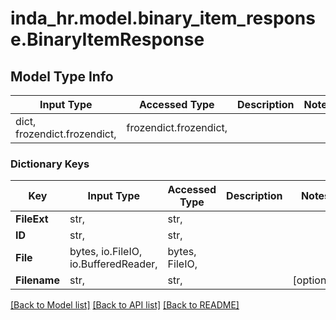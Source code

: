 # inda_hr.model.binary_item_response.BinaryItemResponse

## Model Type Info
Input Type | Accessed Type | Description | Notes
------------ | ------------- | ------------- | -------------
dict, frozendict.frozendict,  | frozendict.frozendict,  |  | 

### Dictionary Keys
Key | Input Type | Accessed Type | Description | Notes
------------ | ------------- | ------------- | ------------- | -------------
**FileExt** | str,  | str,  |  | 
**ID** | str,  | str,  |  | 
**File** | bytes, io.FileIO, io.BufferedReader,  | bytes, FileIO,  |  | 
**Filename** | str,  | str,  |  | [optional] 

[[Back to Model list]](../../README.md#documentation-for-models) [[Back to API list]](../../README.md#documentation-for-api-endpoints) [[Back to README]](../../README.md)

